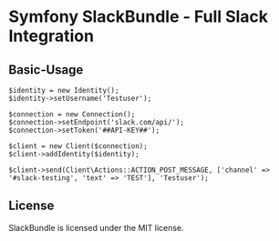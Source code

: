 # Symfony SlackBundle - Full Slack Integration

## Basic-Usage

    $identity = new Identity();
    $identity->setUsername('Testuser');

    $connection = new Connection();
    $connection->setEndpoint('slack.com/api/');
    $connection->setToken('##API-KEY##');

    $client = new Client($connection);
    $client->addIdentity($identity);

    $client->send(Client\Actions::ACTION_POST_MESSAGE, ['channel' => '#slack-testing', 'text' => 'TEST'], 'Testuser');

## License

SlackBundle is licensed under the MIT license.
